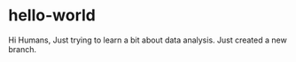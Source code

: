 # hello-world

Hi Humans,
Just trying to learn a bit about data analysis.
Just created a new branch.
